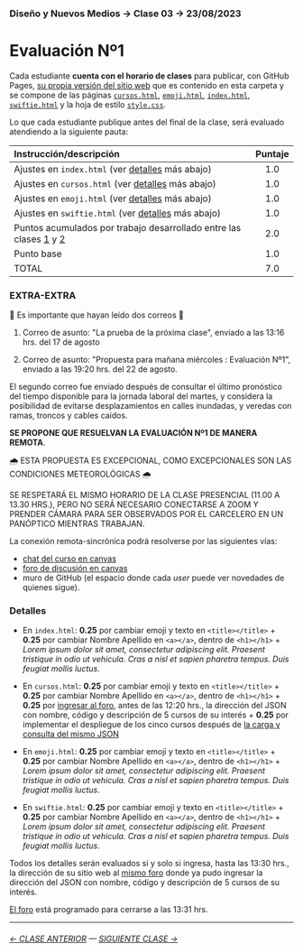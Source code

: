 ### Diseño y Nuevos Medios → Clase 03 → 23/08/2023

# Evaluación Nº1

Cada estudiante **cuenta con el horario de clases** para publicar, con GitHub Pages, [su propia versión del sitio web](https://profesorfaco.github.io/dno037-2023-2/clase-03/) que es contenido en esta carpeta y se compone de las páginas [`cursos.html`](https://github.com/profesorfaco/dno037-2023-2/blob/main/clase-03/cursos.html), [`emoji.html`](https://github.com/profesorfaco/dno037-2023-2/blob/main/clase-03/emoji.html), [`index.html`](https://github.com/profesorfaco/dno037-2023-2/blob/main/clase-03/index.html), [`swiftie.html`](https://github.com/profesorfaco/dno037-2023-2/blob/main/clase-03/swiftie.html) y la hoja de estilo [`style.css`](https://github.com/profesorfaco/dno037-2023-2/blob/main/clase-03/style.css).

Lo que cada estudiante publique antes del final de la clase, será evaluado atendiendo a la siguiente pauta:

| Instrucción/descripción |  Puntaje | 
|:------------------------|:--------:|
| Ajustes en `index.html` (ver [detalles](d#detalles) más abajo) | 1.0 |
| Ajustes en `cursos.html` (ver [detalles](#detalles) más abajo) | 1.0 |
| Ajustes en `emoji.html` (ver [detalles](#detalles) más abajo) | 1.0 |
| Ajustes en `swiftie.html` (ver [detalles](#detalles) más abajo) | 1.0 |
| Puntos acumulados por trabajo desarrollado entre las clases [1](https://github.com/profesorfaco/dno037-2023-2/tree/main/clase-01) y [2](https://github.com/profesorfaco/dno037-2023-2/tree/main/clase-02) | 2.0 |
| Punto base | 1.0 |
| TOTAL  | 7.0 |

### EXTRA-EXTRA

:rotating_light: Es importante que hayan leído dos correos :rotating_light:

1. Correo de asunto: "La prueba de la próxima clase", enviado a las 13:16 hrs. del 17 de agosto

2. Correo de asunto: "Propuesta para mañana miércoles : Evaluación Nº1", enviado a las 19:20 hrs. del 22 de agosto. 

El segundo correo fue enviado después de consultar el último pronóstico del tiempo disponible para la jornada laboral del martes, y considera la posibilidad de evitarse desplazamientos en calles inundadas, y veredas con ramas, troncos y cables caídos. 

**SE PROPONE QUE RESUELVAN LA EVALUACIÓN Nº1 DE MANERA REMOTA**. 

:cloud_with_rain: ESTA PROPUESTA ES EXCEPCIONAL, COMO EXCEPCIONALES SON LAS CONDICIONES METEOROLÓGICAS :cloud_with_rain:

SE RESPETARÁ EL MISMO HORARIO DE LA CLASE PRESENCIAL (11.00 A 13.30 HRS.), PERO NO SERÁ NECESARIO CONECTARSE A ZOOM Y PRENDER CÁMARA PARA SER OBSERVADOS POR EL CARCELERO EN UN PANÓPTICO MIENTRAS TRABAJAN.

La conexión remota-sincrónica podrá resolverse por las siguientes vías: 

- [chat del curso en canvas](https://cursos.canvas.uc.cl/courses/66086/external_tools/44)
- [foro de discusión en canvas](https://cursos.canvas.uc.cl/courses/66086/discussion_topics/666566)
- muro de GitHub (el espacio donde cada *user* puede ver novedades de quienes sigue).

### Detalles

- En `index.html`: **0.25** por cambiar emoji y texto en `<title></title>` + **0.25** por cambiar Nombre Apellido en `<a></a>`, dentro de `<h1></h1>` + *Lorem ipsum dolor sit amet, consectetur adipiscing elit. Praesent tristique in odio ut vehicula. Cras a nisl et sapien pharetra tempus. Duis feugiat mollis luctus*. 

- En `‌cursos.html`: **0.25** por cambiar emoji y texto en `<title></title>` + **0.25** por cambiar Nombre Apellido en `<a></a>`, dentro de `<h1></h1>` + **0.25** por [ingresar al foro](https://cursos.canvas.uc.cl/courses/66086/discussion_topics/666566), antes de las 12:20 hrs., la dirección del JSON con nombre, código y descripción de 5 cursos de su interés + **0.25** por implementar el despliegue de los cinco cursos después de [la carga y consulta del mismo JSON](https://p5js.org/es/reference/#/p5/loadJSON) 

- En `emoji.html`: **0.25** por cambiar emoji y texto en `<title></title>` + **0.25** por cambiar Nombre Apellido en `<a></a>`, dentro de `<h1></h1>` + *Lorem ipsum dolor sit amet, consectetur adipiscing elit. Praesent tristique in odio ut vehicula. Cras a nisl et sapien pharetra tempus. Duis feugiat mollis luctus*. 

- En `‌swiftie.html`: **0.25** por cambiar emoji y texto en `<title></title>` + **0.25** por cambiar Nombre Apellido en `<a></a>`, dentro de `<h1></h1>` + *Lorem ipsum dolor sit amet, consectetur adipiscing elit. Praesent tristique in odio ut vehicula. Cras a nisl et sapien pharetra tempus. Duis feugiat mollis luctus*.

Todos los detalles serán evaluados si y solo si ingresa, hasta las 13:30 hrs., la dirección de su sitio web al [mismo foro](https://cursos.canvas.uc.cl/courses/66086/discussion_topics/666566) donde ya pudo ingresar la dirección del JSON con nombre, código y descripción de 5 cursos de su interés.

[El foro](https://cursos.canvas.uc.cl/courses/66086/discussion_topics/666566) está programado para cerrarse a las 13:31 hrs.

- - - - - - - 

###### [← CLASE ANTERIOR](https://github.com/profesorfaco/dno037-2023-2/tree/main/clase-02) — [SIGUIENTE CLASE →](https://github.com/profesorfaco/dno037-2023-2/tree/main/clase-04)

